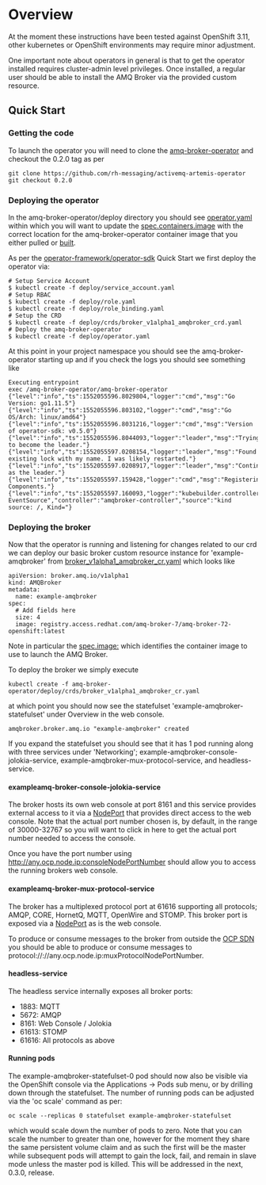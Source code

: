 # Overview

At the moment these instructions have been tested against OpenShift 3.11,
other kubernetes or OpenShift environments may require minor adjustment.

One important note about operators in general is that to get the operator
installed requires cluster-admin level privileges. Once installed, a regular
user should be able to install the AMQ Broker via the provided custom
resource.

## Quick Start

### Getting the code

To launch the operator you will need to clone the [amq-broker-operator](https://github.com/rh-messaging/activemq-artemis-operator)
and checkout the 0.2.0 tag as per

```$xslt
git clone https://github.com/rh-messaging/activemq-artemis-operator
git checkout 0.2.0
```

### Deploying the operator

In the amq-broker-operator/deploy directory you should see [operator.yaml](https://github.com/rh-messaging/activemq-artemis-operator/blob/0.2.0/deploy/operator.yaml)
within which you will want to update the [spec.containers.image](https://github.com/rh-messaging/activemq-artemis-operator/blob/0.2.0/deploy/operator.yaml#L18-L19)
with the correct location for the amq-broker-operator container image that you either pulled or [built](building.md).

As per the [operator-framework/operator-sdk](https://github.com/operator-framework/operator-sdk) Quick Start we first
deploy the operator via:

```$xslt
# Setup Service Account
$ kubectl create -f deploy/service_account.yaml
# Setup RBAC
$ kubectl create -f deploy/role.yaml
$ kubectl create -f deploy/role_binding.yaml
# Setup the CRD
$ kubectl create -f deploy/crds/broker_v1alpha1_amqbroker_crd.yaml
# Deploy the amq-broker-operator
$ kubectl create -f deploy/operator.yaml
```

At this point in your project namespace you should see the amq-broker-operator
starting up and if you check the logs you should see something like

```$xslt
Executing entrypoint
exec /amq-broker-operator/amq-broker-operator
{"level":"info","ts":1552055596.8029804,"logger":"cmd","msg":"Go Version: go1.11.5"}
{"level":"info","ts":1552055596.803102,"logger":"cmd","msg":"Go OS/Arch: linux/amd64"}
{"level":"info","ts":1552055596.8031216,"logger":"cmd","msg":"Version of operator-sdk: v0.5.0"}
{"level":"info","ts":1552055596.8044093,"logger":"leader","msg":"Trying to become the leader."}
{"level":"info","ts":1552055597.0208154,"logger":"leader","msg":"Found existing lock with my name. I was likely restarted."}
{"level":"info","ts":1552055597.0208917,"logger":"leader","msg":"Continuing as the leader."}
{"level":"info","ts":1552055597.159428,"logger":"cmd","msg":"Registering Components."}
{"level":"info","ts":1552055597.160093,"logger":"kubebuilder.controller","msg":"Starting EventSource","controller":"amqbroker-controller","source":"kind source: /, Kind="}
```

### Deploying the broker

Now that the operator is running and listening for changes related to our crd we can deploy our basic broker custom
resource instance for 'example-amqbroker' from [broker_v1alpha1_amqbroker_cr.yaml](https://github.com/rh-messaging/activemq-artemis-operator/blob/0.2.0/deploy/crds/broker_v1alpha1_amqbroker_cr.yaml)
which looks like

```$xslt
apiVersion: broker.amq.io/v1alpha1
kind: AMQBroker
metadata:
  name: example-amqbroker
spec:
  # Add fields here
  size: 4
  image: registry.access.redhat.com/amq-broker-7/amq-broker-72-openshift:latest
```  

Note in particular the [spec.image:](https://github.com/rh-messaging/activemq-artemis-operator/blob/0.2.0/deploy/crds/broker_v1alpha1_amqbroker_cr.yaml#L8)
which identifies the container image to use to launch the AMQ Broker.

To deploy the broker we simply execute

```$xslt
kubectl create -f amq-broker-operator/deploy/crds/broker_v1alpha1_amqbroker_cr.yaml
```

at which point you should now see the statefulset 'example-amqbroker-statefulset' under Overview in the web console.

```$xslt
amqbroker.broker.amq.io "example-amqbroker" created
```

If you expand the statefulset you should see that it has 1 pod running along with three services under 'Networking'; 
example-amqbroker-console-jolokia-service, example-amqbroker-mux-protocol-service, and headless-service.

#### exampleamq-broker-console-jolokia-service

The broker hosts its own web console at port 8161 and this service provides external access to it via a 
[NodePort](https://kubernetes.io/docs/concepts/services-networking/service/#nodeport)
that provides direct access to the web console. Note that the actual port number chosen is, by default, in the range
of 30000-32767 so you will want to click in here to get the actual port number needed to access the console.

Once you have the port number using http://any.ocp.node.ip:consoleNodePortNumber should allow you to access the running
brokers web console.


#### exampleamq-broker-mux-protocol-service

The broker has a multiplexed protocol port at 61616 supporting all protocols; AMQP, CORE, HornetQ, MQTT, OpenWire and STOMP.
This broker port is exposed via a [NodePort](https://kubernetes.io/docs/concepts/services-networking/service/#nodeport)
as is the web console. 

To produce or consume messages to the broker from outside the [OCP SDN](https://docs.openshift.com/container-platform/3.11/admin_guide/sdn_troubleshooting.html)
you should be able to produce or consume messages to protocol://://any.ocp.node.ip:muxProtocolNodePortNumber.


#### headless-service

The headless service internally exposes all broker ports: 
- 1883: MQTT
- 5672: AMQP
- 8161: Web Console / Jolokia
- 61613: STOMP
- 61616: All protocols as above 


#### Running pods

The example-amqbroker-statefulset-0 pod should now also be visible via the OpenShift console via the Applications -> Pods
sub menu, or by drilling down through the statefulset. The number of running pods can be adjusted via the 'oc scale' command as per:

```$xslt
oc scale --replicas 0 statefulset example-amqbroker-statefulset
```

which would scale down the number of pods to zero. Note that you can scale the number to greater than one, however for the moment
they share the same persistent volume claim and as such the first will be the master while subsequent pods will attempt
to gain the lock, fail, and remain in slave mode unless the master pod is killed. This will be addressed in the next,
0.3.0, release.
 